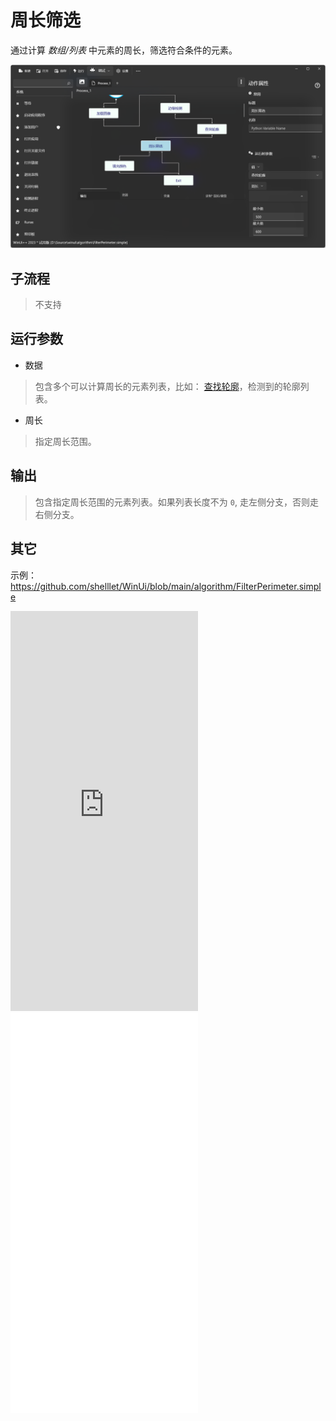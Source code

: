 # 周长筛选 
通过计算 *数组/列表* 中元素的周长，筛选符合条件的元素。

![FilterPerimeter](./images/03.png ':size=90%')

## 子流程

> 不支持


## 运行参数
* 数据
> 包含多个可以计算周长的元素列表，比如： [查找轮廓](./actions/detection/FindContours.md)，检测到的轮廓列表。
* 周长
> 指定周长范围。


## 输出
> 包含指定周长范围的元素列表。如果列表长度不为 `0`, 走左侧分支，否则走右侧分支。



## 其它

示例：https://github.com/shelllet/WinUi/blob/main/algorithm/FilterPerimeter.simple

<iframe type="text/html" height="640px" src="https://www.youtube.com/embed/UHT8GP40gMc" frameborder="0"></iframe>

<iframe src="//player.bilibili.com/player.html?bvid=BV1HNDnYZEyB&page=1&autoplay=0" height='640px' scrolling="no" frameborder="no" framespacing="0" allowfullscreen="true"></iframe>